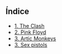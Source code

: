 ## Índice

* [1. The Clash](#1-The-Clash)
* [2. Pink Floyd](#2-Pink-Floyd)
* [3. Artic Monkeys](#3-Artic-Monkeys)
* [3. Sex pistols](#3-Artic-Monkeys)
